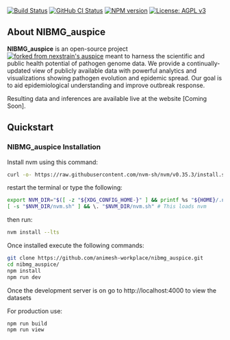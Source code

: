 [![Build Status](https://travis-ci.com/nextstrain/auspice.svg?branch=master)](https://travis-ci.com/nextstrain/auspice)
[![GitHub CI Status](https://travis-ci.com/nextstrain/auspice.svg?branch=master)](https://github.com/nextstrain/auspice/actions?query=workflow%3Aci)
[![NPM version](https://img.shields.io/npm/v/auspice.svg?style=flat)](https://www.npmjs.com/package/auspice)
[![License: AGPL v3](https://img.shields.io/badge/License-AGPL%20v3-blue.svg)](https://www.gnu.org/licenses/agpl-3.0)

## About NIBMG_auspice

**NIBMG_auspice** is an open-source project [![forked from nexstrain's auspice](https://img.shields.io/github/forks/nextstrain/auspice?label=Forked&style=social)](https://github.com/nextstrain/auspice) meant to harness the scientific and public health potential of pathogen genome data.
We provide a continually-updated view of publicly available data with powerful analytics and visualizations showing pathogen evolution and epidemic spread.
Our goal is to aid epidemiological understanding and improve outbreak response.

Resulting data and inferences are available live at the website [Coming Soon].

## Quickstart

### NIBMG_auspice Installation

Install nvm using this command:

```bash
curl -o- https://raw.githubusercontent.com/nvm-sh/nvm/v0.35.3/install.sh | bash
```

restart the terminal or type the following:

```bash
export NVM_DIR="$([ -z "${XDG_CONFIG_HOME-}" ] && printf %s "${HOME}/.nvm" || printf %s "${XDG_CONFIG_HOME}/nvm")"
[ -s "$NVM_DIR/nvm.sh" ] && \. "$NVM_DIR/nvm.sh" # This loads nvm
```
then run:

```bash
nvm install --lts
```

Once installed execute the following commands:

```bash
git clone https://github.com/animesh-workplace/nibmg_auspice.git
cd nibmg_auspice/
npm install
npm run dev
```
Once the development server is on go to http://localhost:4000 to view the datasets

For production use:
```bash
npm run build
npm run view
```
